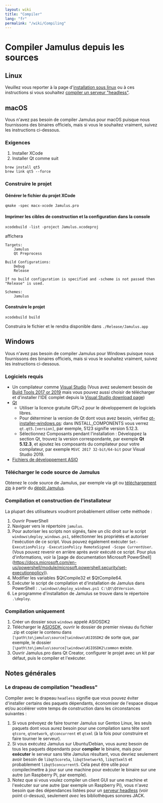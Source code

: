 ```yaml
---
layout: wiki
title: "Compiler"
lang: "fr"
permalink: "/wiki/Compiling"
---
```


# Compiler Jamulus depuis les sources

## Linux

Veuillez vous reporter à la page d'[installation sous linux](Installation-for-Linux) ou à ces instructions si vous souhaitez [compiler un serveur "headless"](Server-Linux#running-a-headless-server).

## macOS
Vous n'avez pas besoin de compiler Jamulus pour macOS puisque nous fournissons des binaires officiels, mais si vous le souhaitez vraiment, suivez les instructions ci-dessous.

### Exigences

1. Installer XCode
1. Installer Qt comme suit

```shell
brew install qt5
brew link qt5 --force
```

### Construire le projet

#### Générer le fichier du projet XCode

```shell
qmake -spec macx-xcode Jamulus.pro
```

#### Imprimer les cibles de construction et la configuration dans la console

```shell
xcodebuild -list -project Jamulus.xcodeproj
```
affichera
```shell
Targets:
    Jamulus
    Qt Preprocess

Build Configurations:
    Debug
    Release

If no build configuration is specified and -scheme is not passed then "Release" is used.

Schemes:
    Jamulus
```

#### Construire le projet

```shell
xcodebuild build
```

Construira le fichier et le rendra disponible dans `./Release/Jamulus.app`

## Windows

Vous n'avez pas besoin de compiler Jamulus pour Windows puisque nous fournissons des binaires officiels, mais si vous le souhaitez vraiment, suivez les instructions ci-dessous.

### Logiciels requis

* Un compilateur comme [Visual Studio](https://visualstudio.microsoft.com) (Vous avez seulement besoin de [Build Tools 2017 or 2019](https://visualstudio.microsoft.com/thank-you-downloading-visual-studio/?sku=BuildTools&rel=16) mais vous pouvez aussi choisir de télécharger et d'installer l'IDE complet depuis la [Visual Studio download page](https://visualstudio.microsoft.com/downloads/))
* [Qt](https://www.qt.io/download)
    * Utiliser la licence gratuite GPLv2 pour le développement de logiciels libres.
    * Pour déterminer la version de Qt dont vous avez besoin, vérifiez [qt-installer-windows.qs](https://github.com/jamulussoftware/jamulus/blob/master/windows/qt-installer-windows.qs): dans INSTALL_COMPONENTS vous verrez `qt.qt5.[version]`, par exemple, 5123 signifie version 5.12.3.
    * Sélectionnez Composants pendant l'installation : Développez la section Qt, trouvez la version correspondante, par exemple **Qt 5.12.3**, et ajoutez les composants du compilateur pour votre compilateur, par exemple `MSVC 2017 32-bit/64-bit` pour Visual Studio 2019.
* [Fichiers de développement ASIO](https://www.steinberg.net/en/company/developer.html)

### Télécharger le code source de Jamulus

Obtenez le code source de Jamulus, par exemple via git ou [téléchargement zip](https://github.com/jamulussoftware/jamulus/archive/master.zip) à partir du [dépôt Jamulus](https://github.com/jamulussoftware/jamulus).

### Compilation et construction de l'installateur

La plupart des utilisateurs voudront probablement utiliser cette méthode :

1. Ouvrir PowerShell
1. Naviguer vers le répertoire `jamulus`.
1. Pour autoriser les scripts non signés, faire un clic droit sur le script `windows\deploy_windows.ps1`, sélectionner les propriétés et autoriser l'exécution de ce script. Vous pouvez également exécuter `Set-ExecutionPolicy -ExecutionPolicy RemoteSigned -Scope CurrentUser`. (Vous pouvez revenir en arrière après avoir exécuté ce script. Pour plus d'informations, voir la [page de documentation Microsoft PowerShell] (https://docs.microsoft.com/en-us/powershell/module/microsoft.powershell.security/set-executionpolicy)).
1. Modifier les variables $QtCompile32 et $QtCompile64.
1. Exécuter le script de compilation et d'installation de Jamulus dans PowerShell : `.\windows\deploy_windows.ps1 C:\Qt\QtVersion`.
1. Le programme d'installation de Jamulus se trouve dans le répertoire `.\deploy`.

### Compilation uniquement

1. Créer un dossier sous ``windows`` appelé ASIOSDK2
1. Télécharger le [ASIOSDK](https://www.steinberg.net/asiosdk), ouvrir le dossier de premier niveau du fichier .zip et copier le contenu dans `[\path\to\jamulus\source]\windows\ASIOSDK2` de sorte que, par exemple, le dossier `[\path\to\jamulus\source]\windows\ASIOSDK2\common` existe.
1. Ouvrir Jamulus.pro dans Qt Creator, configurer le projet avec un kit par défaut, puis le compiler et l'exécuter.

## Notes générales

### Le drapeau de compilation "headless"

Compiler avec le drapeau `headless` signifie que vous pouvez éviter d'installer certains des paquets dépendants, économiser de l'espace disque et/ou accélérer votre temps de construction dans les circonstances suivantes :

1. Si vous prévoyez de faire tourner Jamulus sur Gentoo Linux, les seuls paquets dont vous aurez besoin pour une compilation sans tête sont `qtcore`, `qtnetwork`, `qtconcurrent` et `qtxml` (à la fois pour construire et faire tourner le serveur).
1. Si vous exécutez Jamulus sur Ubuntu/Debian, vous aurez besoin de tous les paquets dépendants pour **compiler** le binaire, mais pour **exécuter** le serveur sans tête Jamulus résultant, vous devriez seulement avoir besoin de `libqt5core5a`, `libqt5network5`, `libqt5xml5` et probablement `libqt5concurrent5`. Cela peut être utile pour compiler/mettre à jour sur une machine pour exécuter le binaire sur une autre (un Raspberry Pi, par exemple).
1. Notez que si vous voulez compiler un client GUI sur une machine et l'exécuter sur une autre (par exemple un Raspberry Pi), vous n'avez besoin que des dépendances listées pour un [serveur headless](Server-Linux#running-a-headless-server) (voir point ci-dessus), seulement _avec_ les bibliothèques sonores JACK.
